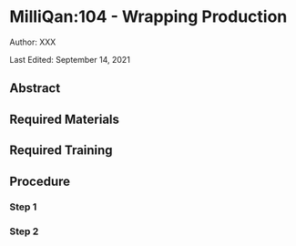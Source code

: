 # MilliQan:104 - Wrapping Production

Author: XXX

Last Edited: September 14, 2021

## Abstract

## Required Materials

## Required Training

## Procedure

### Step 1

### Step 2
